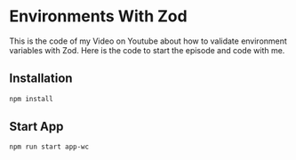 # Environments With Zod

This is the code of my Video on Youtube about how to validate environment variables with Zod.
Here is the code to start the episode and code with me.

## Installation

```bash
npm install
```

## Start App

```
npm run start app-wc
```
